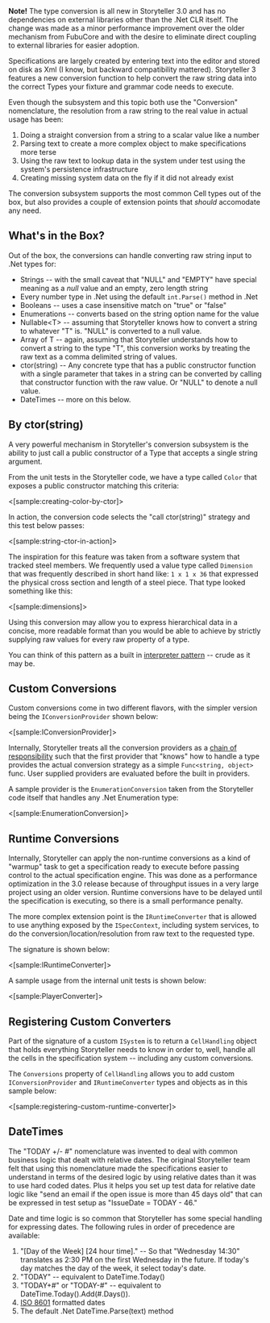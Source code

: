 <!--Title:Data Conversion within Specifications-->
<!--Url:conversion-->


<div class="alert alert-info" role="alert"><strong>Note!</strong> The type conversion is all new in Storyteller 3.0 and has no dependencies on external libraries other than the .Net CLR itself. The change was made as a minor performance improvement over the older mechanism from FubuCore and with the desire to eliminate direct coupling to external libraries for easier adoption.</div>

Specifications are largely created by entering text into the editor and stored on disk as Xml (I know, but backward compatibility mattered). Storyteller 3 features a new conversion function to help convert the raw string data into the correct Types your fixture and grammar code needs to execute. 

Even though the subsystem and this topic both use the "Conversion" nomenclature, the resolution from a raw string to the real value in actual usage has been:

1. Doing a straight conversion from a string to a scalar value like a number
1. Parsing text to create a more complex object to make specifications more terse
1. Using the raw text to lookup data in the system under test using the system's persistence infrastructure
1. Creating missing system data on the fly if it did not already exist

The conversion subsystem supports the most common Cell types out of the box, but also provides a couple of extension points that _should_ accomodate any need.

## What's in the Box?


Out of the box, the conversions can handle converting raw string input to .Net types for:

* Strings -- with the small caveat that "NULL" and "EMPTY" have special meaning as a _null_ value and an empty, zero length string
* Every number type in .Net using the default `int.Parse()` method in .Net
* Booleans -- uses a case insensitive match on "true" or "false"
* Enumerations -- converts based on the string option name for the value
* Nullable&lt;T&gt; -- assuming that Storyteller knows how to convert a string to whatever "T" is. "NULL" is converted to a null value.
* Array of T -- again, assuming that Storyteller understands how to convert a string to the type "T", this conversion works by treating the raw text as a comma delimited string of values.
* ctor(string) -- Any concrete type that has a public constructor function with a single parameter that takes in a string can be converted by calling that constructor function with the raw value. Or "NULL" to denote a null value.
* DateTimes -- more on this below.


## By ctor(string)

A very powerful mechanism in Storyteller's conversion subsystem is the ability to just call a public constructor of a Type that accepts a single string argument. 

From the unit tests in the Storyteller code, we have a type called `Color` that exposes a public constructor matching this criteria:

<[sample:creating-color-by-ctor]>

In action, the conversion code selects the "call ctor(string)" strategy and this test below passes:

<[sample:string-ctor-in-action]>

The inspiration for this feature was taken from a software system that tracked steel members. We frequently used a value type called `Dimension` that was frequently described in short hand like: `1 x 1 x 36` that expressed the physical cross section and length of a steel piece. That type looked something like this:

<[sample:dimensions]>

Using this conversion may allow you to express hierarchical data in a concise, more readable format than you would be able to achieve by strictly supplying raw values for every raw property of a type.

You can think of this pattern as a built in [interpreter pattern](http://en.wikipedia.org/wiki/Interpreter_pattern) -- crude as it may be.




## Custom Conversions

Custom conversions come in two different flavors, with the simpler version being the `IConversionProvider` shown below:

<[sample:IConversionProvider]>

Internally, Storyteller treats all the conversion providers as a [chain of responsibility](http://en.wikipedia.org/wiki/Chain-of-responsibility_pattern) such that the first provider that "knows" how to handle a type provides the actual conversion strategy as a simple `Func<string, object>` func. User supplied providers are evaluated before the built in providers.

A sample provider is the `EnumerationConversion` taken from the Storyteller code itself that handles any .Net Enumeration type:

<[sample:EnumerationConversion]>


## Runtime Conversions

<div class="alert alert-info" role="alert">

Internally, Storyteller can apply the non-runtime conversions as a kind of "warmup" task to get a specification ready to execute before passing control to the actual specification engine. This was done as a performance optimization in the 3.0 release because of throughput issues in a very large project using an older version. Runtime conversions have to be delayed until the specification is executing, so there is a small performance penalty.

</div>

The more complex extension point is the `IRuntimeConverter` that is allowed to use anything exposed by the `ISpecContext`, including system services, to do the conversion/location/resolution from raw text to the requested type.

The signature is shown below:

<[sample:IRuntimeConverter]>

A sample usage from the internal unit tests is shown below:

<[sample:PlayerConverter]>


## Registering Custom Converters

Part of the signature of a custom `ISystem` is to return a `CellHandling` object that holds everything Storyteller needs to know in order to, well, handle all the cells in the specification system -- including any custom conversions.

The `Conversions` property of `CellHandling` allows you to add custom `IConversionProvider` and `IRuntimeConverter` types and objects as in this sample below:

<[sample:registering-custom-runtime-converter]>

## DateTimes

<div class="alert alert-info" role="alert">

The "TODAY +/- #" nomenclature was invented to deal with common business logic that dealt with relative dates. The original Storyteller team felt that using this nomenclature made the specifications easier to understand in terms of the desired logic by using relative dates than it was to use hard coded dates. Plus it helps you set up test data for relative date logic like "send an email if the open issue is more than 45 days old" that can be expressed in test setup as "IssueDate = TODAY - 46."

</div>

Date and time logic is so common that Storyteller has some special handling for expressing dates. The following rules in order of precedence are available:

1. "[Day of the Week] [24 hour time]." -- So that "Wednesday 14:30" translates as 2:30 PM on the first Wednesday in the future. If today's day matches the day of the week, it select today's date.
1. "TODAY" -- equivalent to DateTime.Today()
1. "TODAY+#" or "TODAY-#" -- equivalent to DateTime.Today().Add(#.Days()). 
1. [ISO 8601](http://en.wikipedia.org/wiki/ISO_8601) formatted dates
1. The default .Net DateTime.Parse(text) method
